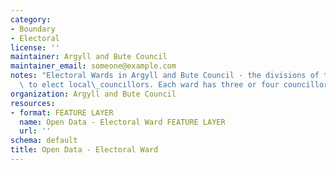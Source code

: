 ```yaml
---
category:
- Boundary
- Electoral
license: ''
maintainer: Argyll and Bute Council
maintainer_email: someone@example.com
notes: "Electoral Wards in Argyll and Bute Council - the divisions of the area used\
  \ to elect local\_councillors. Each ward has three or four councillors."
organization: Argyll and Bute Council
resources:
- format: FEATURE LAYER
  name: Open Data - Electoral Ward FEATURE LAYER
  url: ''
schema: default
title: Open Data - Electoral Ward
---
```

